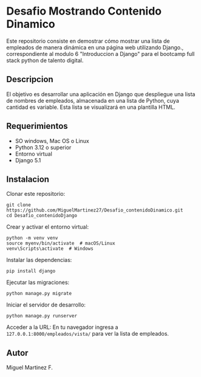 # Desafio Mostrando Contenido Dinamico
Este repositorio consiste en demostrar cómo mostrar una lista de empleados de manera dinámica en una página web utilizando Django., correspondiente al modulo 6 "Introduccion a
Django" para el bootcamp full stack python de talento digital.

## Descripcion
El objetivo es desarrollar una aplicación en Django que despliegue una lista de nombres de empleados, almacenada en una lista de Python, cuya cantidad es variable.
Esta lista se visualizará en una plantilla HTML.

## Requerimientos
- SO windows, Mac OS o Linux
- Python 3.12 o superior
- Entorno virtual
- Django 5.1

## Instalacion
Clonar este repositorio:

```
git clone https://github.com/MiguelMartinez27/Desafio_contenidoDinamico.git
cd Desafio_contenidoDjango
```
Crear y activar el entorno virtual:
```
python -m venv venv
source myenv/bin/activate  # macOS/Linux
venv\Scripts\activate  # Windows
```
Instalar las dependencias:
```
pip install django
```

Ejecutar las migraciones:
```
python manage.py migrate
```
Iniciar el servidor de desarrollo:
```
python manage.py runserver
```
Acceder a la URL:
En tu navegador ingresa a ```127.0.0.1:8000/empleados/vista/``` para ver la lista de empleados.


## Autor
Miguel Martinez F.
